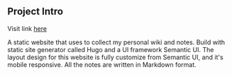 ## Project Intro

Visit link [here](https://compassionate-euler-7bd6b0.netlify.app/)

A static website that uses to collect my personal wiki and notes. Build with static site generator called Hugo and a UI framework Semantic UI. The layout design for this website is fully customize from Semantic UI, and it's mobile responsive. All the notes are written in Markdown format.